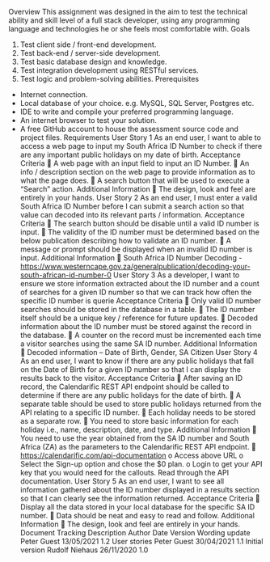 Overview
This assignment was designed in the aim to test the technical ability and skill level of a full stack
developer, using any programming language and technologies he or she feels most comfortable with.
Goals
1. Test client side / front-end development.
2. Test back-end / server-side development.
3. Test basic database design and knowledge.
4. Test integration development using RESTful services.
5. Test logic and problem-solving abilities.
Prerequisites
- Internet connection.
- Local database of your choice. e.g. MySQL, SQL Server, Postgres etc.
- IDE to write and compile your preferred programming language.
- An internet browser to test your solution.
- A free GitHub account to house the assessment source code and project files.
Requirements
User Story 1
As an end user, I want to able to access a web page to input my South Africa ID Number to check if there
are any important public holidays on my date of birth.
Acceptance Criteria
 A web page with an input field to input an ID Number.
 An info / description section on the web page to provide information as to what the page does.
 A search button that will be used to execute a “Search” action.
Additional Information
 The design, look and feel are entirely in your hands.
User Story 2
As an end user, I must enter a valid South Africa ID Number before I can submit a search action so that
value can decoded into its relevant parts / information.
Acceptance Criteria
 The search button should be disable until a valid ID number is input.
 The validity of the ID number must be determined based on the below publication describing how
to validate an ID number.
 A message or prompt should be displayed when an invalid ID number is input.
Additional Information
 South Africa ID Number Decoding - https://www.westerncape.gov.za/generalpublication/decoding-your-south-african-id-number-0
User Story 3
As a developer, I want to ensure we store information extracted about the ID number and a count of
searches for a given ID number so that we can track how often the specific ID number is querie
Acceptance Criteria
 Only valid ID number searches should be stored in the database in a table.
 The ID number itself should be a unique key / reference for future updates.
 Decoded information about the ID number must be stored against the record in the database.
 A counter on the record must be incremented each time a visitor searches using the same SA ID
number.
Additional Information
 Decoded information – Date of Birth, Gender, SA Citizen
User Story 4
As an end user, I want to know if there are any public holidays that fall on the Date of Birth for a given ID
number so that I can display the results back to the visitor.
Acceptance Criteria
 After saving an ID record, the Calendarific REST API endpoint should be called to determine if
there are any public holidays for the date of birth.
 A separate table should be used to store public holidays returned from the API relating to a
specific ID number.
 Each holiday needs to be stored as a separate row.
 You need to store basic information for each holiday i.e., name, description, date, and type.
Additional Information
 You need to use the year obtained from the SA ID number and South Africa (ZA) as the
parameters to the Calendarific REST API endpoint.
 https://calendarific.com/api-documentation
o Access above URL
o Select the Sign-up option and chose the $0 plan.
o Login to get your API key that you would need for the callouts.
Read through the API documentation.
User Story 5
As an end user, I want to see all information gathered about the ID number displayed in a results section
so that I can clearly see the information returned.
Acceptance Criteria
 Display all the data stored in your local database for the specific SA ID number.
 Data should be neat and easy to read and follow.
Additional Information
 The design, look and feel are entirely in your hands.
Document Tracking
Description Author Date Version
Wording update Peter Guest 13/05/2021 1.2
User stories Peter Guest 30/04/2021 1.1
Initial version Rudolf Niehaus 26/11/2020 1.0